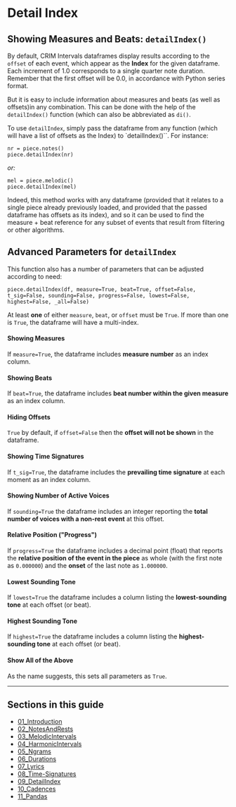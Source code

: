 # Detail Index  

<!-- Add brief description and parameters at a glance -->

## Showing Measures and Beats:  `detailIndex()`

By default, CRIM Intervals dataframes display results according to the `offset` of each event, which appear as the **Index** for the given dataframe. Each increment of 1.0 corresponds to a single quarter note duration. Remember that the first offset will be 0.0, in accordance with Python series format.

But it is easy to include information about measures and beats (as well as offsets)in any combination. This can be done with the help of the `detailIndex()` function (which can also be abbreviated as `di()`. 

To use `detailIndex`, simply pass the dataframe from any function (which will have a list of offsets as the Index) to `detailIndex()``.  For instance:

    nr = piece.notes()
    piece.detailIndex(nr)

*or:*

    mel = piece.melodic()
    piece.detailIndex(mel)


<!-- add examples -->


Indeed, this method works with any dataframe (provided that it relates to a single piece already previously loaded, and provided that the passed dataframe has offsets as its index), and so it can be used to find the measure + beat reference for any subset of events that result from filtering or other algorithms.

<!-- Add examples for these -->

## Advanced Parameters for `detailIndex`

This function also has a number of parameters that can be adjusted according to need: 

    piece.detailIndex(df, measure=True, beat=True, offset=False, t_sig=False, sounding=False, progress=False, lowest=False, highest=False, _all=False)

At least **one** of either `measure`, `beat`, or `offset` must be `True`.  If more than one is `True`, the dataframe will have a multi-index.

#### Showing Measures

If `measure=True`, the dataframe includes **measure number** as an index column.

#### Showing Beats

If `beat=True`, the dataframe includes **beat number within the given measure** as an index column.

#### Hiding Offsets

`True` by default, if `offset=False` then the **offset will not be shown** in the dataframe.

#### Showing Time Signatures

If `t_sig=True`, the dataframe includes the **prevailing time signature** at each moment as an index column.

#### Showing Number of Active Voices

If `sounding=True` the dataframe includes an integer reporting the **total number of voices with a non-rest event** at this offset.

#### Relative Position ("Progress")

If `progress=True` the dataframe includes a decimal point (float) that reports the **relative position of the event in the piece** as whole (with the first note as `0.000000`) and the **onset** of the last note as `1.000000`. 

#### Lowest Sounding Tone

If `lowest=True` the dataframe includes a column listing the **lowest-sounding tone** at each offset (or beat).

#### Highest Sounding Tone

If `highest=True` the dataframe includes a column listing the **highest-sounding tone** at each offset (or beat).

#### Show All of the Above

As the name suggests, this sets all parameters as `True`.



-----

## Sections in this guide

  * [01_Introduction](01_Introduction.md)
  * [02_NotesAndRests](02_NotesAndRests.md)
  * [03_MelodicIntervals](03_MelodicIntervals.md)
  * [04_HarmonicIntervals](04_HarmonicIntervals.md)
  * [05_Ngrams](05_Ngrams.md)
  * [06_Durations](06_Durations.md)
  * [07_Lyrics](07_Lyrics.md)
  * [08_Time-Signatures](08_TimeSignatures.md)
  * [09_DetailIndex](09_DetailIndex.md)
  * [10_Cadences](10_Cadences.md)
  * [11_Pandas](11_Pandas.md)